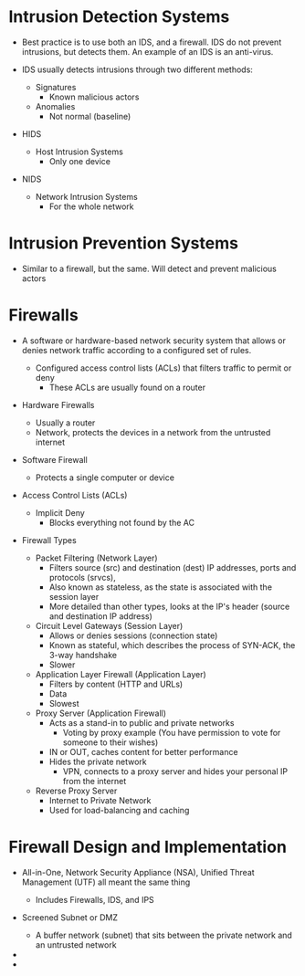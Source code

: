
# Intrusion Detection Systems

- Best practice is to use both an IDS, and a firewall. IDS do not prevent intrusions, but detects them. An example of an IDS is an anti-virus. 

- IDS usually detects intrusions through two different methods:
	- Signatures
		- Known malicious actors
	- Anomalies
		- Not normal (baseline)

- HIDS
	- Host Intrusion Systems
		- Only one device
- NIDS 
	- Network Intrusion Systems
		- For the whole network

# Intrusion Prevention Systems

- Similar to a firewall, but the same. Will detect and prevent malicious actors

# Firewalls

- A software or hardware-based network security system that allows or denies network traffic according to a configured set of rules.
	- Configured access control lists (ACLs) that filters traffic to permit or deny 
		- These ACLs are usually found on a router

- Hardware Firewalls
	- Usually a router
	- Network, protects the devices in a network from the untrusted internet 

- Software Firewall
	- Protects a single computer or device 

- Access Control Lists (ACLs)
	- Implicit Deny
		- Blocks everything not found by the AC

- Firewall Types
	- Packet Filtering (Network Layer)
		- Filters source (src) and destination (dest) IP addresses, ports and protocols (srvcs), 
		- Also known as stateless, as the state is associated with the session layer
		- More detailed than other types, looks at the IP's header (source and destination IP address)
	- Circuit Level Gateways (Session Layer)
		- Allows or denies sessions (connection state) 
		- Known as stateful, which describes the process of SYN-ACK, the 3-way handshake
		- Slower 
	- Application Layer Firewall (Application Layer)
		- Filters by content (HTTP and URLs)
		- Data
		- Slowest 
	- Proxy Server (Application Firewall)
		- Acts as a stand-in to public and private networks
			- Voting by proxy example (You have permission to vote for someone to their wishes)
		- IN or OUT, caches content for better performance
		- Hides the private network 
			- VPN, connects to a proxy server and hides your personal IP from the internet
	- Reverse Proxy Server
		- Internet to Private Network
		- Used for load-balancing and caching

# Firewall Design and Implementation

- All-in-One, Network Security Appliance (NSA), Unified Threat Management (UTF) all meant the same thing
	- Includes Firewalls, IDS, and IPS 

- Screened Subnet or DMZ
	- A buffer network (subnet) that sits between the private network and an untrusted network

- 

- 